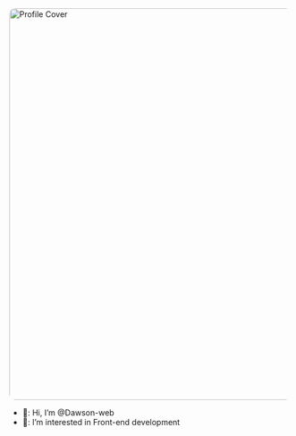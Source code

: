 <!-- Rounded Image -->
<img src="https://www.betula.space/images/%E5%8D%9A%E5%AE%A2%E6%90%AD%E5%BB%BA%E5%AE%8C%E6%88%90/cover.png" alt="Profile Cover" style="border-radius: 10px;" width="700" />

- 👋: Hi, I’m @Dawson-web
- 👀: I’m interested in Front-end development

